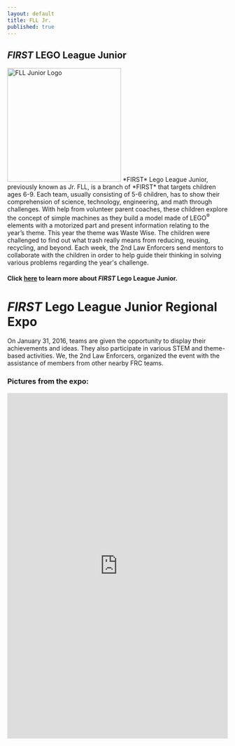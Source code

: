 ```yaml
---
layout: default
title: FLL Jr.
published: true
---
```

## *FIRST* LEGO League Junior
<img class="float-left" alt="FLL Junior Logo" style="width:260px;" src="{{ site.url }}/assets/img/FIRST-logos/FLL-jr-logo.png"/>
*FIRST* Lego League Junior, previously known as Jr. FLL, is a branch of *FIRST* that targets children ages 6-9. Each team, usually consisting of 5-6 children, has to show their comprehension of science, technology, engineering, and math through challenges. With help from volunteer parent coaches, these children explore the concept of simple machines as they build a model made of LEGO<sup>&reg;</sup> elements with a motorized part and present information relating to the year’s theme. This year the theme was Waste Wise. The children were challenged to find out what trash really means from reducing, reusing, recycling, and beyond. Each week, the 2nd Law Enforcers send mentors to collaborate with the children in order to help guide their thinking in solving various problems regarding the year's challenge.

#### Click [here](http://www.firstinspires.org/robotics/flljr) to learn more about *FIRST* Lego League Junior.

# *FIRST* Lego League Junior Regional Expo
On January 31, 2016, teams are given the opportunity to display their achievements and ideas. They also participate in various STEM and theme-based activities. We, the 2nd Law Enforcers, organized the event with the assistance of members from other nearby FRC teams.

### <a name="expopics" />Pictures from the expo:
<iframe id="picshoembed" src="http://picsho.com/embed/?LOocvaOY" style="margin: 0; padding: 0; border: none; width: 100%; height: 790px; overflow: hidden;" scrolling="no" />
